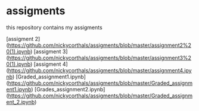 # assigments
this repository contains my assigments

[assigment 2] (https://github.com/nickycorthals/assigments/blob/master/assignment2%20(1).ipynb)
[assigment 3] (https://github.com/nickycorthals/assigments/blob/master/assignment3%20(1).ipynb)
[assigment 4] (https://github.com/nickycorthals/assigments/blob/master/assignment4.ipynb)
[Graded_assignment1.ipynb] (https://github.com/nickycorthals/assigments/blob/master/Graded_assignment1.ipynb)
[Grades_assignment2.ipynb] (https://github.com/nickycorthals/assigments/blob/master/Graded_assignment_2.ipynb)

